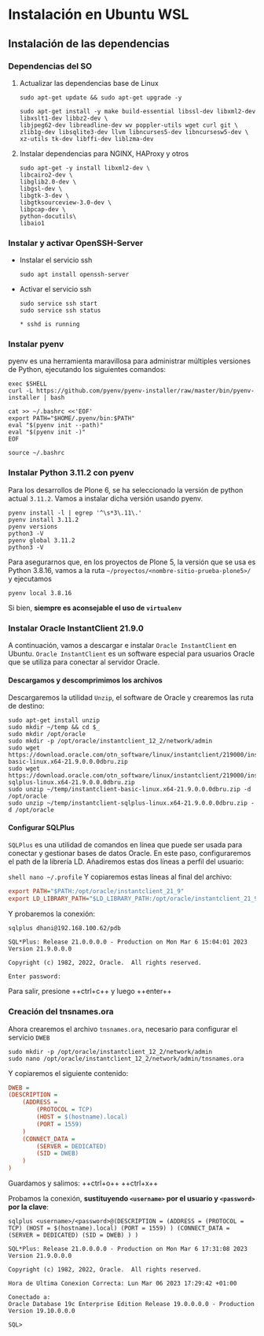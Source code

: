 # Instalación en Ubuntu WSL

## Instalación de las dependencias

### Dependencias del SO

1. Actualizar las dependencias base de Linux

    ``` shell
    sudo apt-get update && sudo apt-get upgrade -y
    ```

    ``` shell
    sudo apt-get install -y make build-essential libssl-dev libxml2-dev libxslt1-dev libbz2-dev \
    libjpeg62-dev libreadline-dev wv poppler-utils wget curl git \
    zlib1g-dev libsqlite3-dev llvm libncurses5-dev libncursesw5-dev \
    xz-utils tk-dev libffi-dev liblzma-dev
    ```

2. Instalar dependencias para NGINX, HAProxy y otros

    ``` shell
    sudo apt-get -y install libxml2-dev \
    libcairo2-dev \
    libglib2.0-dev \
    libgsl-dev \
    libgtk-3-dev \
    libgtksourceview-3.0-dev \
    libpcap-dev \
    python-docutils\
    libaio1
    ```

### Instalar y activar OpenSSH-Server

- Instalar el servicio ssh

    ``` shell
    sudo apt install openssh-server
    ```

- Activar el servicio ssh

    ``` shell
    sudo service ssh start
    sudo service ssh status
    ```

    ``` output
    * sshd is running
    ```

### Instalar pyenv
pyenv es una herramienta maravillosa para administrar múltiples versiones de Python, ejecutando los siguientes comandos:

``` shell
exec $SHELL
curl -L https://github.com/pyenv/pyenv-installer/raw/master/bin/pyenv-installer | bash

cat >> ~/.bashrc <<'EOF'
export PATH="$HOME/.pyenv/bin:$PATH"
eval "$(pyenv init --path)"
eval "$(pyenv init -)"
EOF

source ~/.bashrc
```

### Instalar Python 3.11.2 con pyenv

Para los desarrollos de Plone 6, se ha seleccionado la versión de python actual ``3.11.2``. Vamos a instalar dicha versión usando pyenv.

``` shell
pyenv install -l | egrep '^\s*3\.11\.'
pyenv install 3.11.2
pyenv versions
python3 -V
pyenv global 3.11.2
python3 -V
```

Para asegurarnos que, en los proyectos de Plone 5, la versión que se usa es Python 3.8.16, vamos a la ruta ``~/proyectos/<nombre-sitio-prueba-plone5>/`` y ejecutamos
``` shell
pyenv local 3.8.16
```
Si bien, **siempre es aconsejable el uso de ``virtualenv``**

### Instalar Oracle InstantClient 21.9.0

A continuación, vamos a descargar e instalar ``Oracle InstantClient`` en Ubuntu. ``Oracle InstantClient`` es un software especial para usuarios Oracle que se utiliza para conectar al servidor Oracle.

#### Descargamos y descomprimimos los archivos

Descargaremos la utilidad ``Unzip``, el software de Oracle y crearemos las ruta de destino:

``` shell
sudo apt-get install unzip
sudo mkdir ~/temp && cd $_
sudo mkdir /opt/oracle
sudo mkdir -p /opt/oracle/instantclient_12_2/network/admin
sudo wget https://download.oracle.com/otn_software/linux/instantclient/219000/instantclient-basic-linux.x64-21.9.0.0.0dbru.zip
sudo wget https://download.oracle.com/otn_software/linux/instantclient/219000/instantclient-sqlplus-linux.x64-21.9.0.0.0dbru.zip
sudo unzip ~/temp/instantclient-basic-linux.x64-21.9.0.0.0dbru.zip -d /opt/oracle
sudo unzip ~/temp/instantclient-sqlplus-linux.x64-21.9.0.0.0dbru.zip -d /opt/oracle
```

#### Configurar SQLPlus

``SQLPlus`` es una utilidad de comandos en línea que puede ser usada para conectar y gestionar bases de datos Oracle. En este paso, configuraremos el path de la librería LD. Añadiremos estas dos líneas a perfil del usuario:

`` shell
nano ~/.profile
``
Y copiaremos estas líneas al final del archivo:

``` cfg title="~/.profile"
export PATH="$PATH:/opt/oracle/instantclient_21_9"
export LD_LIBRARY_PATH="$LD_LIBRARY_PATH:/opt/oracle/instantclient_21_9"
```

Y probaremos la conexión:

``` shell
sqlplus dhani@192.168.100.62/pdb
```

``` Output
SQL*Plus: Release 21.0.0.0.0 - Production on Mon Mar 6 15:04:01 2023
Version 21.9.0.0.0

Copyright (c) 1982, 2022, Oracle.  All rights reserved.

Enter password: 
```
Para salir, presione ++ctrl+c++ y luego ++enter++

### Creación del tnsnames.ora
Ahora crearemos el archivo ``tnsnames.ora``, necesario para configurar el servicio ``DWEB``

``` shell
sudo mkdir -p /opt/oracle/instantclient_12_2/network/admin
sudo nano /opt/oracle/instantclient_12_2/network/admin/tnsnames.ora
```

Y copiaremos el siguiente contenido:

``` cfg title="tnsnames.ora"
DWEB =
(DESCRIPTION =
    (ADDRESS =
        (PROTOCOL = TCP)
        (HOST = $(hostname).local)
        (PORT = 1559)
    )
    (CONNECT_DATA =
        (SERVER = DEDICATED)
        (SID = DWEB)
    )
)
```
Guardamos y salimos: ++ctrl+o++ ++ctrl+x++

Probamos la conexión, **sustituyendo ``<username>`` por el usuario y ``<password>`` por la clave**:

``` shell
sqlplus <username>/<password>@(DESCRIPTION = (ADDRESS = (PROTOCOL = TCP) (HOST = $(hostname).local) (PORT = 1559) ) (CONNECT_DATA = (SERVER = DEDICATED) (SID = DWEB) ) )
```

``` output
SQL*Plus: Release 21.0.0.0.0 - Production on Mon Mar 6 17:31:08 2023
Version 21.9.0.0.0

Copyright (c) 1982, 2022, Oracle.  All rights reserved.

Hora de Ultima Conexion Correcta: Lun Mar 06 2023 17:29:42 +01:00

Conectado a:
Oracle Database 19c Enterprise Edition Release 19.0.0.0.0 - Production
Version 19.10.0.0.0

SQL>
```
